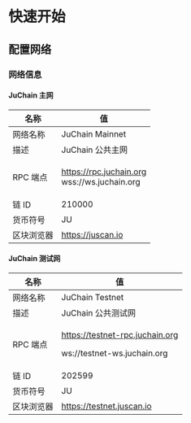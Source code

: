 # 快速开始

## 配置网络

### 网络信息

#### JuChain 主网

| 名称     | 值                                                      |
| ------ | ------------------------------------------------------ |
| 网络名称   | JuChain Mainnet                                        |
| 描述     | JuChain 公共主网                                           |
| RPC 端点 | <p>https://rpc.juchain.org<br>wss://ws.juchain.org</p> |
| 链 ID   | 210000                                                 |
| 货币符号   | JU                                                     |
| 区块浏览器  | https://juscan.io                                      |

#### JuChain 测试网

| 名称     | 值                                                                         |
| ------ | ------------------------------------------------------------------------- |
| 网络名称   | JuChain Testnet                                                           |
| 描述     | JuChain 公共测试网                                                             |
| RPC 端点 | <p>https://testnet-rpc.juchain.org </p><p>ws://testnet-ws.juchain.org</p> |
| 链 ID   | 202599                                                                    |
| 货币符号   | JU                                                                        |
| 区块浏览器  | https://testnet.juscan.io                                                 |

